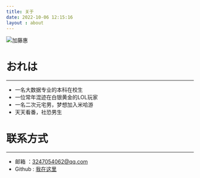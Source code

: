 ```yaml
---
title: 关于
date: 2022-10-06 12:15:16
layout : about
---
```


![加藤惠](https://qiansen.oss-cn-hangzhou.aliyuncs.com/1.png)

# おれは

---

- 一名大数据专业的本科在校生
- 一位常年混迹在白银黄金的LOL玩家
- 一名二次元宅男，梦想加入米哈游
- 天天看番，社恐男生

# 联系方式

---

- 邮箱 ：3247054062@qq.com
- Github : [我在这里]()